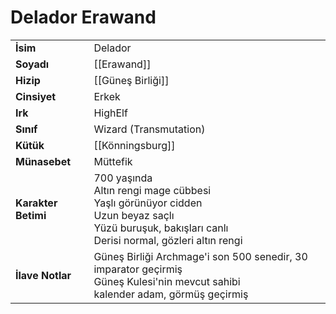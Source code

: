 # Delador Erawand  
|  |  |  
|---|---|  
| **İsim** | Delador |  
| **Soyadı** | [[Erawand]] |  
| **Hizip** | [[Güneş Birliği]] |  
| **Cinsiyet** | Erkek |  
| **Irk** | HighElf |  
| **Sınıf** | Wizard (Transmutation) |  
| **Kütük** | [[Könningsburg]] |  
| **Münasebet** | Müttefik |  
| **Karakter Betimi** | 700 yaşında<br>Altın rengi mage cübbesi<br>Yaşlı görünüyor cidden<br>Uzun beyaz saçlı<br>Yüzü buruşuk, bakışları canlı<br>Derisi normal, gözleri altın rengi |  
| **İlave Notlar** | Güneş Birliği Archmage'i son 500 senedir, 30 imparator geçirmiş<br>Güneş Kulesi'nin mevcut sahibi<br>kalender adam, görmüş geçirmiş |  

